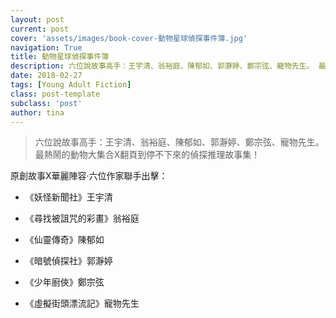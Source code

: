 ```yaml
---
layout: post
current: post
cover: 'assets/images/book-cover-動物星球偵探事件簿.jpg'
navigation: True
title: 動物星球偵探事件簿
description: 六位說故事高手：王宇清、翁裕庭、陳郁如、郭瀞婷、鄭宗弦、寵物先生。 最熱鬧的動物大集合X翻頁到停不下來的偵探推理故事集！
date: 2018-02-27
tags: [Young Adult Fiction]
class: post-template
subclass: 'post'
author: tina
---
```


>六位說故事高手：王宇清、翁裕庭、陳郁如、郭瀞婷、鄭宗弦、寵物先生。 最熱鬧的動物大集合X翻頁到停不下來的偵探推理故事集！

<!--more-->

原創故事X華麗陣容‧六位作家聯手出擊：

* 《妖怪新聞社》王宇清

* 《尋找被詛咒的彩畫》翁裕庭

* 《仙靈傳奇》陳郁如

* 《暗號偵探社》郭瀞婷

* 《少年廚俠》鄭宗弦

* 《虛擬街頭漂流記》寵物先生

<!--more-->

